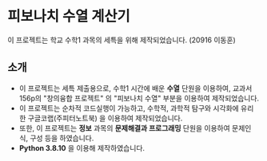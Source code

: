 # 피보나치 수열 계산기
이 프로젝트는 학교 수학1 과목의 세특을 위해 제작되었습니다. (20916 이동훈)

## 소개
+ 이 프로젝트는 세특 제출용으로, 수학1 시간에 배운 **수열** 단원을 이용하여, 교과서 156p의 "창의융합 프로젝트" 의 "피보나치 수열" 부분을 이용하여 제작되었습니다.
+ 이 프로젝트는 순차적 코드실행이 가능하고, 수학적, 과학적 탐구와 시각화에 유리한 구글코랩(주피터노트북) 을 이용하여 제작되었습니다.
+ 또한, 이 프로젝트는 **정보** 과목의 **문제해결과 프로그래밍** 단원을 이용하여 문제인식, 구성 등을 하였습니다.
+ **Python 3.8.10** 을 이용해 제작하였습니다.
